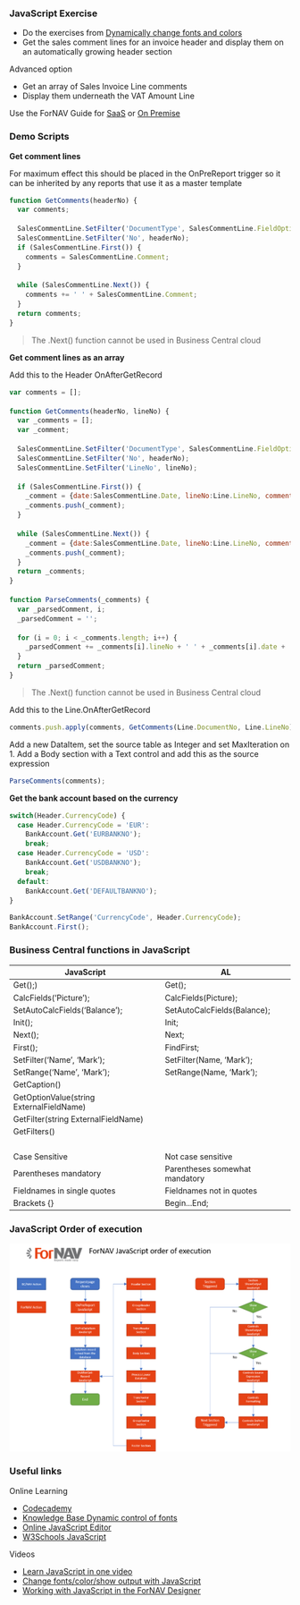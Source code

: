 ### JavaScript Exercise

* Do the exercises from [Dynamically change fonts and colors](/Exercises/DynamicChangeFonts.Exercise.md)
* Get the sales comment lines for an invoice header and display them on an automatically growing header section

Advanced option
* Get an array of Sales Invoice Line comments
* Display them underneath the VAT Amount Line

Use the ForNAV Guide for [SaaS]() or [On Premise]()

<!-- ToDO -> edit links -->

### Demo Scripts

**Get comment lines**

For maximum effect this should be placed in the OnPreReport trigger so it can be inherited by any reports that use it as a master template

```javascript
function GetComments(headerNo) {
  var comments;
  
  SalesCommentLine.SetFilter('DocumentType', SalesCommentLine.FieldOptions.DocumentType.PostedInvoice);
  SalesCommentLine.SetFilter('No', headerNo);
  if (SalesCommentLine.First()) {
    comments = SalesCommentLine.Comment;
  }
  
  while (SalesCommentLine.Next()) {
    comments += ' ' + SalesCommentLine.Comment;
  }
  return comments;
}
```
> The .Next() function cannot be used in Business Central cloud 

**Get comment lines as an array**

Add this to the Header OnAfterGetRecord
```javascript
var comments = [];

function GetComments(headerNo, lineNo) {
  var _comments = [];
  var _comment;
  
  SalesCommentLine.SetFilter('DocumentType', SalesCommentLine.FieldOptions.DocumentType.PostedInvoice);
  SalesCommentLine.SetFilter('No', headerNo);
  SalesCommentLine.SetFilter('LineNo', lineNo);

  if (SalesCommentLine.First()) {
    _comment = {date:SalesCommentLine.Date, lineNo:Line.LineNo, comment:SalesCommentLine.Comment};
    _comments.push(_comment);
  }
  
  while (SalesCommentLine.Next()) {
    _comment = {date:SalesCommentLine.Date, lineNo:Line.LineNo, comment:SalesCommentLine.Comment};
    _comments.push(_comment);
  }
  return _comments;
}

function ParseComments(_comments) {
  var _parsedComment, i;
  _parsedComment = '';

  for (i = 0; i < _comments.length; i++) {
    _parsedComment += _comments[i].lineNo + ' ' + _comments[i].date + ' ' + _comments[i].comment + '\n ';
  }
  return _parsedComment;
}
```
> The .Next() function cannot be used in Business Central cloud 

Add this to the Line.OnAfterGetRecord
```javascript
comments.push.apply(comments, GetComments(Line.DocumentNo, Line.LineNo));
```

Add a new DataItem, set the source table as Integer and set MaxIteration on 1. Add a Body section with a Text control and add this as the source expression

```javascript
ParseComments(comments);
```

**Get the bank account based on the currency**

```javascript
switch(Header.CurrencyCode) {
  case Header.CurrencyCode = 'EUR':
    BankAccount.Get('EURBANKNO');
    break;
  case Header.CurrencyCode = 'USD':
    BankAccount.Get('USDBANKNO');
    break;
  default:
    BankAccount.Get('DEFAULTBANKNO');
}
```

```javascript
BankAccount.SetRange('CurrencyCode', Header.CurrencyCode);
BankAccount.First();
```

### Business Central functions in JavaScript

|JavaScript                     |AL                             |
|-------------------------------|-------------------------------|
|Get();)                        |Get();                         |
|CalcFields(‘Picture’);         |CalcFields(Picture);           |
|SetAutoCalcFields(‘Balance’);  |SetAutoCalcFields(Balance);    |
|Init();                        |Init;                          |
|Next();                        |Next;                          |
|First();                       |FindFirst;                     |
|SetFilter(‘Name’, ‘Mark’);     |SetFilter(Name, ‘Mark’);       |
|SetRange(‘Name’, ‘Mark’);      |SetRange(Name, ‘Mark’);        |
|GetCaption()                   ||
|GetOptionValue(string ExternalFieldName)||
|GetFilter(string ExternalFieldName)||
|GetFilters()||
|<br>
|Case Sensitive                 |Not case sensitive             |
|Parentheses mandatory          |Parentheses somewhat mandatory |
|Fieldnames in single quotes	|Fieldnames not in quotes   	|
|Brackets {}                    |Begin...End;                   |

### JavaScript Order of execution
![JavaScript Order of execution](../_Media/ForNAV%20Order%20of%20execution.png)

### Useful links

Online Learning
* [Codecademy](https://www.codecademy.com/)
* [Knowledge Base Dynamic control of fonts](https://www.fornav.com/knowledge-base/dynamic-control-of-color-and-font-in-text-boxes/ )
* [Online JavaScript Editor](https://js.do/)
* [W3Schools JavaScript](https://www.w3schools.com/js/default.asp)

Videos
* [Learn JavaScript in one video](https://www.youtube.com/watch?v=fju9ii8YsGs)
* [Change fonts/color/show output with JavaScript](https://www.youtube.com/watch?v=T-GY6ObU82c&list=PLtpjnuA-F0c_XQ-y7kGZKAWCXeop7F7Wa&index=11)
* [Working with JavaScript in the ForNAV Designer](https://www.youtube.com/watch?v=4cwbxUq-tc8&t=0s&index=11&list=PLtpjnuA-F0c9bZf3emvhz86-S1uX0a0II)

